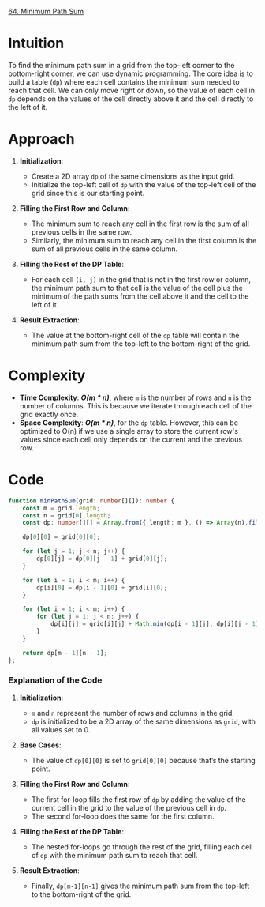 [64. Minimum Path Sum](https://leetcode.com/problems/minimum-path-sum/)

# Intuition

To find the minimum path sum in a grid from the top-left corner to the bottom-right corner, we can use dynamic programming. The core idea is to build a table (`dp`) where each cell contains the minimum sum needed to reach that cell. We can only move right or down, so the value of each cell in `dp` depends on the values of the cell directly above it and the cell directly to the left of it.

# Approach

1. **Initialization**:
   - Create a 2D array `dp` of the same dimensions as the input grid.
   - Initialize the top-left cell of `dp` with the value of the top-left cell of the grid since this is our starting point.

2. **Filling the First Row and Column**:
   - The minimum sum to reach any cell in the first row is the sum of all previous cells in the same row.
   - Similarly, the minimum sum to reach any cell in the first column is the sum of all previous cells in the same column.

3. **Filling the Rest of the DP Table**:
   - For each cell `(i, j)` in the grid that is not in the first row or column, the minimum path sum to that cell is the value of the cell plus the minimum of the path sums from the cell above it and the cell to the left of it.

4. **Result Extraction**:
   - The value at the bottom-right cell of the `dp` table will contain the minimum path sum from the top-left to the bottom-right of the grid.

# Complexity

- **Time Complexity**: ***O(m * n)***, where `m` is the number of rows and `n` is the number of columns. This is because we iterate through each cell of the grid exactly once.
- **Space Complexity**: ***O(m * n)***, for the `dp` table. However, this can be optimized to O(n) if we use a single array to store the current row's values since each cell only depends on the current and the previous row.

# Code
```typescript
function minPathSum(grid: number[][]): number {
    const m = grid.length;
    const n = grid[0].length;
    const dp: number[][] = Array.from({ length: m }, () => Array(n).fill(0));

    dp[0][0] = grid[0][0];

    for (let j = 1; j < n; j++) {
        dp[0][j] = dp[0][j - 1] + grid[0][j];
    }

    for (let i = 1; i < m; i++) {
        dp[i][0] = dp[i - 1][0] + grid[i][0];
    }

    for (let i = 1; i < m; i++) {
        for (let j = 1; j < n; j++) {
            dp[i][j] = grid[i][j] + Math.min(dp[i - 1][j], dp[i][j - 1]);
        }
    }

    return dp[m - 1][n - 1];
};

```

### Explanation of the Code

1. **Initialization**:
   - `m` and `n` represent the number of rows and columns in the grid.
   - `dp` is initialized to be a 2D array of the same dimensions as `grid`, with all values set to 0.

2. **Base Cases**:
   - The value of `dp[0][0]` is set to `grid[0][0]` because that’s the starting point.

3. **Filling the First Row and Column**:
   - The first for-loop fills the first row of `dp` by adding the value of the current cell in the grid to the value of the previous cell in `dp`.
   - The second for-loop does the same for the first column.

4. **Filling the Rest of the DP Table**:
   - The nested for-loops go through the rest of the grid, filling each cell of `dp` with the minimum path sum to reach that cell.

5. **Result Extraction**:
   - Finally, `dp[m-1][n-1]` gives the minimum path sum from the top-left to the bottom-right of the grid.